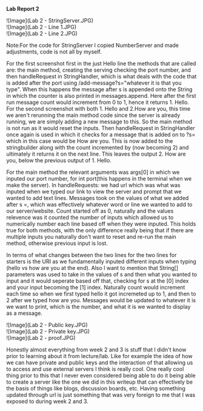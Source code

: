 **Lab Report 2**

![Image](Lab 2 - StringServer.JPG)<br>
![Image](Lab 2 - Line 1.JPG)<br>
![Image](Lab 2 - Line 2.JPG)<br>

Note:For the code for StringServer I copied NumberServer and made adjustments, code is not all by myself.<br>

For the first screenshot first in the just Hello line the methods that are called are: the main method, creating the serving checking the port number, and then handleRequest in StringHandler, which is what deals with the code that is added after the port
using /add-message?s="whatever it is that you type". When this happens the message after s is appended onto the String in which the counter is also printed in messages.append. Here after the first run message count would increment from 0 to 1, hence it returns 1. Hello.  <br>
For the second screenshot with both 1. Hello and 2.How are you, this time we aren't rerunning the main method code since the server is already running, we are simply adding a new message to this. So the main method is not run as it would reset the inputs. Then handleRequest
in StringHandler once again is used in which it checks for a message that is added on to ?s= which in this case would be How are you. This is now added to the stringbuilder along with the count incremented by (now becoming 2) and ultimately it returns it on 
the next line. This leaves the output 2. How are you, below the previous output of 1. Hello. <br>

For the main method the relevant arguments was args[0] in which we inputed our port number, for int port(this happens in the terminal 
when we make the server). In handleRequests: we had url which was what was inputed when we typed our link to view the server and prompt that we wanted to add text lines.
Messages took on the values of what we added after s =, which was effectively whatever word or line we wanted to add to our server/website.
Count started off as 0, naturally and the values relevence was it counted the number of inputs which allowed us to numerically number
each line based off when they were inputed. This holds true for both methods, with the only difference really being that if there are multiple inputs you naturally don't want to reset and re-run the main method, otherwise previous input is lost. <br>

In terms of what changes between the two lines for the two lines for starters is the URI as we fundamentally inputed different 
inputs when typing (hello vs how are you at the end). Also I want to mention that String[] parameters was used to take in the values of s and then what you wanted to input
and it would seperate based off that, checking for s at the [0] index and your input becoming the [1] index. Naturally count would increment each time so when we first typed hello
it got incremeted up to 1, and then to 2 after we typed how are you. Messages would be updated to whatever it is we want to print, which is the number, and what it is we wanted to display as a message. <br>

![Image](Lab 2 - Public key.JPG)<br>
![Image](Lab 2 - Private key.JPG)<br>
![Image](Lab 2 - proof.JPG)<br>

Honestly almost everything from week 2 and 3 is stuff that I didn't know prior to learning about it from lecture/lab. Like for example the idea of how we can have private and public keys and the interaction of that
allowing us to access and use external servers I think is really cool. One really cool thing prior to this that I never even considered being able to do it being able to create a server
like the one we did in this writeup that can effectively be the basis of things like blogs, discussion boards, etc. Having something updated through url is just something that was very
foreign to me that I was exposed to during week 2 and 3.


